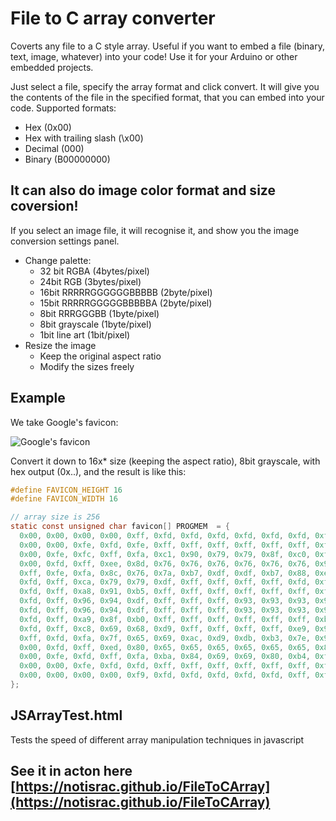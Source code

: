 # File to C array converter
Coverts any file to a C style array.
Useful if you want to embed a file (binary, text, image, whatever) into your code!
Use it for your Arduino or other embedded projects.

Just select a file, specify the array format and click convert. It will give you the contents of the file in the specified format, that you can embed into your code.
Supported formats:
 - Hex (0x00)
 - Hex with trailing slash (\x00)
 - Decimal (000)
 - Binary (B00000000)

## It can also do image color format and size coversion!
If you select an image file, it will recognise it, and show you the image conversion settings panel.
 - Change palette:
   - 32 bit RGBA (4bytes/pixel)
   - 24bit RGB (3bytes/pixel)
   - 16bit RRRRRGGGGGGBBBBB (2byte/pixel)
   - 15bit RRRRRGGGGGBBBBBA (2byte/pixel)
   - 8bit RRRGGGBB (1byte/pixel)
   - 8bit grayscale (1byte/pixel)
   - 1bit line art (1bit/pixel)
 - Resize the image
   - Keep the original aspect ratio
   - Modify the sizes freely


## Example
We take Google's favicon:

![Google's favicon](https://www.google.hu/favicon.ico "Google's favicon")

Convert it down to 16x* size (keeping the aspect ratio), 8bit grayscale, with hex output (0x..), and the result is like this:
```c
#define FAVICON_HEIGHT 16
#define FAVICON_WIDTH 16

// array size is 256
static const unsigned char favicon[] PROGMEM  = {
  0x00, 0x00, 0x00, 0x00, 0xff, 0xfd, 0xfd, 0xfd, 0xfd, 0xfd, 0xfd, 0xff, 0x00, 0x00, 0x00, 0x00, 
  0x00, 0x00, 0xfe, 0xfd, 0xfe, 0xff, 0xff, 0xff, 0xff, 0xff, 0xff, 0xfd, 0xfd, 0xfe, 0x00, 0x00, 
  0x00, 0xfe, 0xfc, 0xff, 0xfa, 0xc1, 0x90, 0x79, 0x79, 0x8f, 0xc0, 0xfa, 0xff, 0xfd, 0xfe, 0x00, 
  0x00, 0xfd, 0xff, 0xee, 0x8d, 0x76, 0x76, 0x76, 0x76, 0x76, 0x76, 0x9b, 0xff, 0xff, 0xfd, 0x00, 
  0xff, 0xfe, 0xfa, 0x8c, 0x76, 0x7a, 0xb7, 0xdf, 0xdf, 0xb7, 0x88, 0xea, 0xff, 0xff, 0xfd, 0xf9, 
  0xfd, 0xff, 0xca, 0x79, 0x79, 0xdf, 0xff, 0xff, 0xff, 0xff, 0xfd, 0xff, 0xff, 0xff, 0xff, 0xfd, 
  0xfd, 0xff, 0xa8, 0x91, 0xb5, 0xff, 0xff, 0xff, 0xff, 0xff, 0xff, 0xff, 0xff, 0xff, 0xff, 0xfd, 
  0xfd, 0xff, 0x96, 0x94, 0xdf, 0xff, 0xff, 0xff, 0x93, 0x93, 0x93, 0x93, 0x93, 0xb3, 0xff, 0xfd, 
  0xfd, 0xff, 0x96, 0x94, 0xdf, 0xff, 0xff, 0xff, 0x93, 0x93, 0x93, 0x93, 0x93, 0xaf, 0xff, 0xfd, 
  0xfd, 0xff, 0xa9, 0x8f, 0xb0, 0xff, 0xff, 0xff, 0xff, 0xff, 0xff, 0xb8, 0x93, 0xbd, 0xff, 0xfd, 
  0xfd, 0xff, 0xc8, 0x69, 0x68, 0xd9, 0xff, 0xff, 0xff, 0xff, 0xe9, 0x96, 0x93, 0xdc, 0xff, 0xff, 
  0xff, 0xfd, 0xfa, 0x7f, 0x65, 0x69, 0xac, 0xd9, 0xdb, 0xb3, 0x7e, 0x92, 0xa8, 0xfd, 0xfd, 0xf9, 
  0x00, 0xfd, 0xff, 0xed, 0x80, 0x65, 0x65, 0x65, 0x65, 0x65, 0x65, 0x82, 0xf1, 0xff, 0xfd, 0x00, 
  0x00, 0xfe, 0xfd, 0xff, 0xfa, 0xba, 0x84, 0x69, 0x69, 0x80, 0xb4, 0xf7, 0xff, 0xfd, 0xff, 0x00, 
  0x00, 0x00, 0xfe, 0xfd, 0xfd, 0xff, 0xff, 0xff, 0xff, 0xff, 0xff, 0xfd, 0xfd, 0xff, 0x00, 0x00, 
  0x00, 0x00, 0x00, 0x00, 0xf9, 0xfd, 0xfd, 0xfd, 0xfd, 0xfd, 0xff, 0xf9, 0x00, 0x00, 0x00, 0x00
};
```


## JSArrayTest.html
Tests the speed of different array manipulation techniques in javascript


## See it in acton here [https://notisrac.github.io/FileToCArray](https://notisrac.github.io/FileToCArray)


